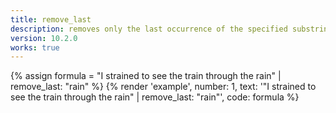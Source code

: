 ```yaml
---
title: remove_last
description: removes only the last occurrence of the specified substring from a string.
version: 10.2.0
works: true
---
```

{% assign formula = "I strained to see the train through the rain" | remove_last: "rain" %}
{% render 'example', number: 1, text: '"I strained to see the train through the rain" | remove_last: "rain"', code: formula %}